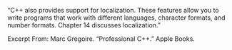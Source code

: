 “C++ also provides support for localization. These features allow you to write programs that work with different languages, character formats, and number formats. Chapter 14 discusses localization.”

Excerpt From: Marc Gregoire. “Professional C++.” Apple Books. 
